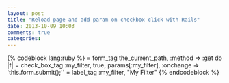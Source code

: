 ```yaml
---
layout: post
title: "Reload page and add param on checkbox click with Rails"
date: 2013-10-09 10:03
comments: true
categories: 
---
```


{% codeblock lang:ruby %}
= form_tag the_current_path, :method => :get do |f|
  = check_box_tag :my_filter, true, params[:my_filter], :onchange => 'this.form.submit();''
  = label_tag :my_filter, "My Filter"
{% endcodeblock %}